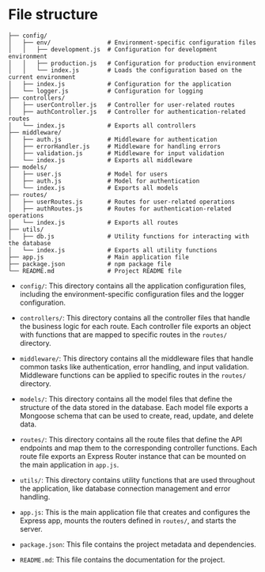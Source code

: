 # File structure

```
├── config/
│   ├── env/                # Environment-specific configuration files
│   │   ├── development.js  # Configuration for development environment
│   │   ├── production.js   # Configuration for production environment
│   │   └── index.js        # Loads the configuration based on the current environment
│   ├── index.js            # Configuration for the application
│   └── logger.js           # Configuration for logging
├── controllers/
│   ├── userController.js   # Controller for user-related routes
│   ├── authController.js   # Controller for authentication-related routes
│   └── index.js            # Exports all controllers
├── middleware/
│   ├── auth.js             # Middleware for authentication
│   ├── errorHandler.js     # Middleware for handling errors
│   ├── validation.js       # Middleware for input validation
│   └── index.js            # Exports all middleware
├── models/
│   ├── user.js             # Model for users
│   ├── auth.js             # Model for authentication
│   └── index.js            # Exports all models
├── routes/
│   ├── userRoutes.js       # Routes for user-related operations
│   ├── authRoutes.js       # Routes for authentication-related operations
│   └── index.js            # Exports all routes
├── utils/
│   ├── db.js               # Utility functions for interacting with the database
│   └── index.js            # Exports all utility functions
├── app.js                  # Main application file
├── package.json            # npm package file
└── README.md               # Project README file

```

- `config/`: This directory contains all the application configuration files, including the environment-specific configuration files and the logger configuration.

- `controllers/`: This directory contains all the controller files that handle the business logic for each route. Each controller file exports an object with functions that are mapped to specific routes in the `routes/` directory.

- `middleware/`: This directory contains all the middleware files that handle common tasks like authentication, error handling, and input validation. Middleware functions can be applied to specific routes in the `routes/` directory.

- `models/`: This directory contains all the model files that define the structure of the data stored in the database. Each model file exports a Mongoose schema that can be used to create, read, update, and delete data.

- `routes/`: This directory contains all the route files that define the API endpoints and map them to the corresponding controller functions. Each route file exports an Express Router instance that can be mounted on the main application in `app.js`.

- `utils/`: This directory contains utility functions that are used throughout the application, like database connection management and error handling.

- `app.js`: This is the main application file that creates and configures the Express app, mounts the routers defined in `routes/`, and starts the server.

- `package.json`: This file contains the project metadata and dependencies.

- `README.md`: This file contains the documentation for the project.

